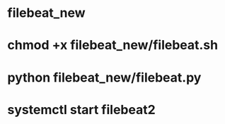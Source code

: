# filebeat_new
# chmod +x filebeat_new/filebeat.sh
# python filebeat_new/filebeat.py
# systemctl start filebeat2
